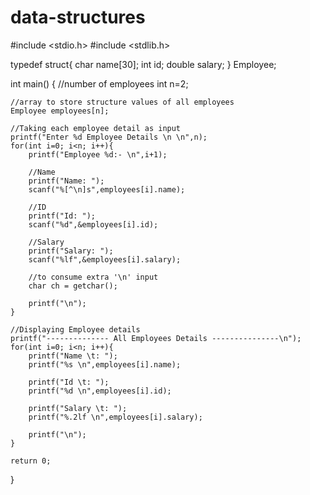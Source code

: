 # data-structures
#include <stdio.h>
#include <stdlib.h>
 
typedef struct{
    char name[30];
    int id;
    double salary;
} Employee;
 
int main()
{
    //number of employees
    int n=2;

    //array to store structure values of all employees
    Employee employees[n];
 
    //Taking each employee detail as input
    printf("Enter %d Employee Details \n \n",n);
    for(int i=0; i<n; i++){
        printf("Employee %d:- \n",i+1);

        //Name
        printf("Name: ");
        scanf("%[^\n]s",employees[i].name);

        //ID
        printf("Id: ");
        scanf("%d",&employees[i].id);

        //Salary
        printf("Salary: ");
        scanf("%lf",&employees[i].salary);

        //to consume extra '\n' input
        char ch = getchar();
 
        printf("\n");
    }
 
    //Displaying Employee details
    printf("-------------- All Employees Details ---------------\n");
    for(int i=0; i<n; i++){
        printf("Name \t: ");
        printf("%s \n",employees[i].name);
 
        printf("Id \t: ");
        printf("%d \n",employees[i].id);
 
        printf("Salary \t: ");
        printf("%.2lf \n",employees[i].salary);
 
        printf("\n");
    }
 
    return 0;
}

